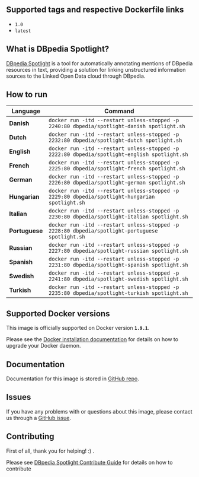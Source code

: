 ## Supported tags and respective Dockerfile links

* `1.0`
* `latest`


## What is DBpedia Spotlight?

[DBpedia Spotlight](http://wikipedia.org/wiki/DBpedia#DBpedia_Spotlight) is a tool for automatically annotating mentions of DBpedia resources in text, providing a solution for linking unstructured information sources to the Linked Open Data cloud through DBpedia.

## How to run

| **Language** | **Command** |
| --- | --- |
| **Danish** | ```docker run -itd --restart unless-stopped -p 2240:80 dbpedia/spotlight-danish spotlight.sh``` |
| **Dutch** | ```docker run -itd --restart unless-stopped -p 2232:80 dbpedia/spotlight-dutch spotlight.sh``` |
| **English** | ```docker run -itd --restart unless-stopped -p 2222:80 dbpedia/spotlight-english spotlight.sh``` |
| **French** | ```docker run -itd --restart unless-stopped -p 2225:80 dbpedia/spotlight-french spotlight.sh``` |
| **German** | ```docker run -itd --restart unless-stopped -p 2226:80 dbpedia/spotlight-german spotlight.sh``` |
| **Hungarian** | ```docker run -itd --restart unless-stopped -p 2229:80 dbpedia/spotlight-hungarian spotlight.sh``` |
| **Italian** | ```docker run -itd --restart unless-stopped -p 2230:80 dbpedia/spotlight-italian spotlight.sh``` |
| **Portuguese** | ```docker run -itd --restart unless-stopped -p 2228:80 dbpedia/spotlight-portuguese spotlight.sh``` |
| **Russian** | ```docker run -itd --restart unless-stopped -p 2227:80 dbpedia/spotlight-russian spotlight.sh``` |
| **Spanish** | ```docker run -itd --restart unless-stopped -p 2231:80 dbpedia/spotlight-spanish spotlight.sh``` |
| **Swedish** | ```docker run -itd --restart unless-stopped -p 2241:80 dbpedia/spotlight-swedish spotlight.sh``` |
| **Turkish** | ```docker run -itd --restart unless-stopped -p 2235:80 dbpedia/spotlight-turkish spotlight.sh``` |

## Supported Docker versions
This image is officially supported on Docker version **`1.9.1`**.

Please see the [Docker installation documentation](https://docs.docker.com/installation/) for details on how to upgrade your Docker daemon.

## Documentation

Documentation for this image is stored in [GitHub repo](http://github.com/dbpedia-spotlight/dbpedia-spotlight/wiki).

## Issues
If you have any problems with or questions about this image, please contact us through a [GitHub issue](https://github.com/dbpedia-spotlight/spotlight-docker/issues).

## Contributing

First of all, thank you for helping! :) .

Please see [DBpedia Spotlight Contribute Guide](https://github.com/dbpedia-spotlight/dbpedia-spotlight/wiki/Contributing) for details on how to contribute
